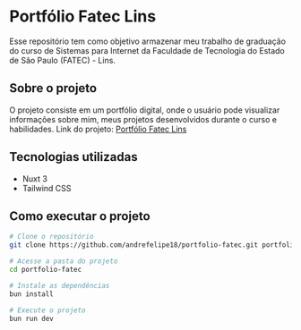 # Portfólio Fatec Lins

Esse repositório tem como objetivo armazenar meu trabalho de graduação do curso de Sistemas para Internet da Faculdade de Tecnologia do Estado de São Paulo (FATEC) - Lins.

## Sobre o projeto

O projeto consiste em um portfólio digital, onde o usuário pode visualizar informações sobre mim, meus projetos desenvolvidos durante o curso e habilidades.
Link do projeto: [Portfólio Fatec Lins](https://fatec.andredomingues.online/)

## Tecnologias utilizadas

- Nuxt 3
- Tailwind CSS

## Como executar o projeto

```bash
# Clone o repositório
git clone https://github.com/andrefelipe18/portfolio-fatec.git portfolio-fatec

# Acesse a pasta do projeto
cd portfolio-fatec

# Instale as dependências
bun install

# Execute o projeto
bun run dev
```